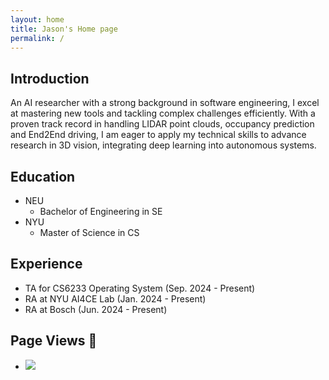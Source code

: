 ```yaml
---
layout: home
title: Jason's Home page
permalink: /
---
```

## Introduction
An AI researcher with a strong background in software engineering, I excel at mastering new tools and tackling complex challenges efficiently. With a proven track record in handling LIDAR point clouds, occupancy prediction and End2End driving, I am eager to apply my technical skills to advance research in 3D vision, integrating deep learning into autonomous systems.
## Education
- NEU 
  - Bachelor of Engineering in SE
- NYU 
  - Master of Science in CS

## Experience
- TA for CS6233 Operating System (Sep. 2024 - Present)
- RA at NYU AI4CE Lab (Jan. 2024 - Present)
- RA at Bosch  (Jun. 2024 - Present)

## Page Views 👀 
- ![](https://komarev.com/ghpvc/?username=Jas000n&style=for-the-badge)
